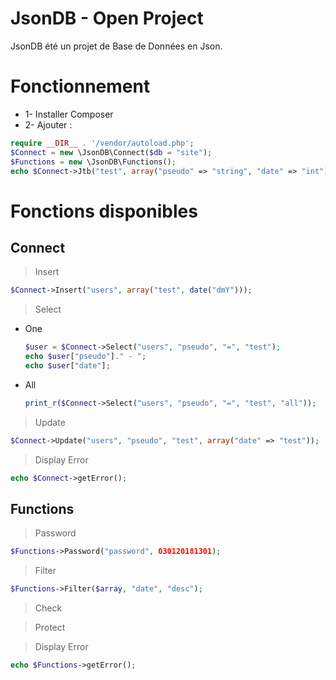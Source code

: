 # JsonDB - Open Project
JsonDB été un projet de Base de Données en Json.

# Fonctionnement
- 1- Installer Composer
- 2- Ajouter :

```php
require __DIR__ . '/vendor/autoload.php';
$Connect = new \JsonDB\Connect($db = "site");
$Functions = new \JsonDB\Functions();
echo $Connect->Jtb("test", array("pseudo" => "string", "date" => "int"));
```

# Fonctions disponibles

## Connect

> Insert
```php
$Connect->Insert("users", array("test", date("dmY")));
```

> Select

- One

	```php
	$user = $Connect->Select("users", "pseudo", "=", "test");
	echo $user["pseudo"]." - ";
	echo $user["date"];
	```

- All

	```php
	print_r($Connect->Select("users", "pseudo", "=", "test", "all"));
	```

> Update
```php
$Connect->Update("users", "pseudo", "test", array("date" => "test"));
```

> Display Error
```php
echo $Connect->getError();
```

## Functions

> Password
```php
$Functions->Password("password", 030120181301);
```

> Filter
```php
$Functions->Filter($array, "date", "desc");
```

> Check

> Protect

> Display Error
```php
echo $Functions->getError();
```
